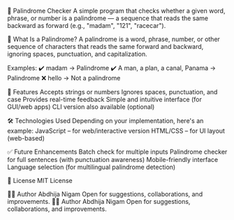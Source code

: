                                                     
🔁 Palindrome Checker
A simple program that checks whether a given word, phrase, or number is a palindrome — a sequence that reads the same backward as forward (e.g., "madam", "121", "racecar").

🧠 What Is a Palindrome?
A palindrome is a word, phrase, number, or other sequence of characters that reads the same forward and backward, ignoring spaces, punctuation, and capitalization.

Examples:
✔️ madam → Palindrome
✔️ A man, a plan, a canal, Panama → Palindrome
❌ hello → Not a palindrome

🚀 Features
Accepts strings or numbers
Ignores spaces, punctuation, and case
Provides real-time feedback
Simple and intuitive interface (for GUI/web apps)
CLI version also available (optional)

🛠️ Technologies Used
Depending on your implementation, here's an example:
JavaScript – for web/interactive version
HTML/CSS – for UI layout (web-based)

✅ Future Enhancements
Batch check for multiple inputs
Palindrome checker for full sentences (with punctuation awareness)
Mobile-friendly interface
Language selection (for multilingual palindrome detection)

📄 License
MIT License

🙋‍♂️ Author
Abdhija Nigam
Open for suggestions, collaborations, and improvements.
🙋‍♂️ Author
Abdhija Nigam
Open for suggestions, collaborations, and improvements.
